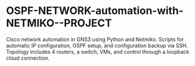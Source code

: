# OSPF-NETWORK-automation-with-NETMIKO--PROJECT
Cisco network automation in GNS3 using Python and Netmiko. Scripts for automatic IP configuration, OSPF setup, and configuration backup via SSH. Topology includes 4 routers, a switch, VMs, and control through a loopback cloud connection.
